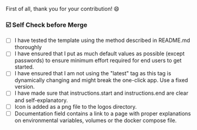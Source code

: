 First of all, thank you for your contribution! 😄


### ☑️ Self Check before Merge

- [ ] I have tested the template using the method described in README.md thoroughly
- [ ] I have ensured that I put as much default values as possible (except passwords) to ensure minimum effort required for end users to get started.
- [ ] I have ensured that I am not using the "latest" tag as this tag is dynamically changing and might break the one-click app. Use a fixed version.
- [ ] I have made sure that instructions.start and instructions.end are clear and self-explanatory.
- [ ] Icon is added as a png file to the logos directory.
- [ ] Documentation field contains a link to a page with proper explanations on environmental variables, volumes or the docker compose file.
